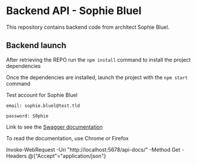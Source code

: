 # Backend API - Sophie Bluel

This repository contains backend code from architect Sophie Bluel.

## Backend launch

After retrieving the REPO run the `npm install` command to install the project dependencies

Once the dependencies are installed, launch the project with the `npm start` command

Test account for Sophie Bluel
```
email: sophie.bluel@test.tld

password: S0phie 
```
Link to see the
[Swagger documentation ](http://localhost:5678/api-docs/)

To read the documentation, use Chrome or Firefox

Invoke-WebRequest -Uri "http://localhost:5678/api-docs/" -Method Get -Headers @{"Accept"="application/json"}
